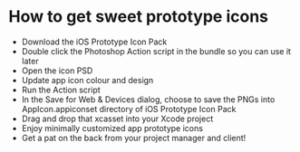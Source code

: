# How to get sweet prototype icons
- Download the iOS Prototype Icon Pack
- Double click the Photoshop Action script in the bundle so you can use it later
- Open the icon PSD
- Update app icon colour and design
- Run the Action script
- In the Save for Web & Devices dialog, choose to save the PNGs into AppIcon.appiconset directory of iOS Prototype Icon Pack
- Drag and drop that xcasset into your Xcode project
- Enjoy minimally customized app prototype icons
- Get a pat on the back from your project manager and client!